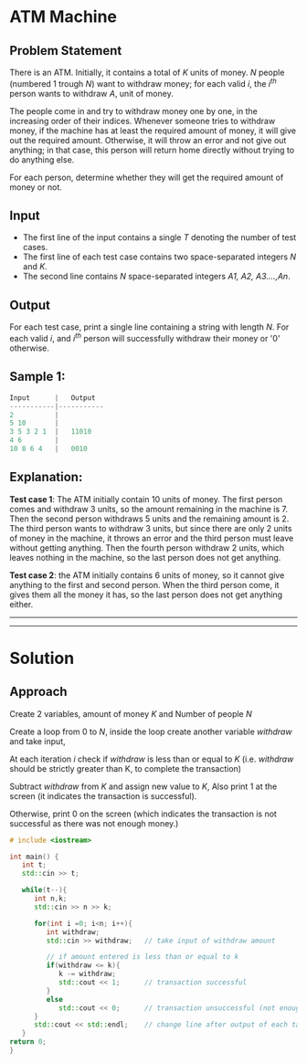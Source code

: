 # ATM Machine

## Problem Statement

There is an ATM. Initially, it contains a total of *K* units of money. *N* people (numbered 1 trough *N*) want to withdraw money; for each valid *i*, the *i<sup>th</sup>* person wants to withdraw *A*, unit of money.

The people come in and try to withdraw money one by one, in the increasing order of their indices. Whenever someone tries to withdraw money, if the machine has at least the required amount of money, it will give out the required amount. Otherwise, it will throw an error and not give out anything; in that case, this person will return home directly without trying to do anything else.

For each person, determine whether they will get the required amount of money or not.

## Input 

* The first line of the input contains a single *T* denoting the number of test cases.
* The first line of each test case contains two space-separated integers *N* and *K*.
* The second line contains *N* space-separated integers *A1, A2, A3....,An*.

## Output

For each test case, print a single line containing a string with length *N*. For each valid *i*, and *i<sup>th</sup>* person will successfully withdraw their money or '0' otherwise.

## Sample 1:

```cpp
Input      |   Output
-----------|-----------
2          |           
5 10       |           
3 5 3 2 1  |   11010
4 6        |           
10 8 6 4   |   0010
```

## Explanation:

**Test case 1**: The ATM initially contain 10 units of money. The first person comes and withdraw 3 units, so the amount remaining in the machine is 7. Then the second person withdraws 5 units and the remaining amount is 2. The third person wants to withdraw 3 units, but since there are only 2 units of money in the machine, it throws an error and the third person must leave without getting anything. Then the fourth person withdraw 2 units, which leaves nothing in the machine, so the last person does not get anything.

**Test case 2**: the ATM initially contains 6 units of money, so it cannot give anything to the first and second person. When the third person come, it gives them all the money it has, so the last person does not get anything either.

--------------
--------------

# Solution

## Approach 

Create 2 variables, amount of money *K* and Number of people *N*

Create a loop from 0 to *N*, inside the loop create another variable *withdraw* and take input, 

At each iteration *i* check if *withdraw* is less than or equal to *K* (i.e. *withdraw* should be strictly greater than K, to complete the transaction)

Subtract *withdraw* from *K* and assign new value to *K*, Also print 1 at the screen (it indicates the transaction is successful). 
    
Otherwise, print 0 on the screen (which indicates the transaction is not successful as there was not enough money.)

```cpp
# include <iostream>

int main() {
   int t;
   std::cin >> t;

   while(t--){
      int n,k;
      std::cin >> n >> k;

      for(int i =0; i<n; i++){
         int withdraw;  
         std::cin >> withdraw;   // take input of withdraw amount

         // if amount entered is less than or equal to k
         if(withdraw <= k){   
            k -= withdraw;
            std::cout << 1;      // transaction successful
         }
         else
            std::cout << 0;      // transaction unsuccessful (not enough money)
      }
      std::cout << std::endl;    // change line after output of each task.
   }
return 0;
}
```